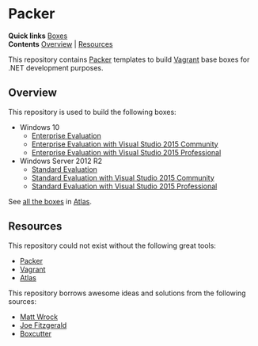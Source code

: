 # Packer

**Quick links** [Boxes]  
**Contents** [Overview] | [Resources]  

This repository contains [Packer] templates to build [Vagrant] base boxes for .NET development purposes.

## Overview

This repository is used to build the following boxes:

* Windows 10
  * [Enterprise Evaluation][windows10ee]
  * [Enterprise Evaluation with Visual Studio 2015 Community][windows10ee-vs2015c]
  * [Enterprise Evaluation with Visual Studio 2015 Professional][windows10ee-vs2015p]
* Windows Server 2012 R2
  * [Standard Evaluation][windows2012r2se]
  * [Standard Evaluation with Visual Studio 2015 Community][windows2012r2se-vs2015c]
  * [Standard Evaluation with Visual Studio 2015 Professional][windows2012r2se-vs2015p]

See [all the boxes][Boxes] in [Atlas].

[Overview]: #overview
[windows10ee]: windows10ee
[windows10ee-vs2015c]: windows10ee-vs2015c
[windows10ee-vs2015p]: windows10ee-vs2015p
[windows2012r2se]: windows2012r2se
[windows2012r2se-vs2015c]: windows2012r2se-vs2015c
[windows2012r2se-vs2015p]: windows2012r2se-vs2015p
[Boxes]: https://atlas.hashicorp.com/gusztavvargadr

## Resources

This repository could not exist without the following great tools:

* [Packer]
* [Vagrant]
* [Atlas]

This repository borrows awesome ideas and solutions from the following sources:

* [Matt Wrock]
* [Joe Fitzgerald]
* [Boxcutter]

[Resources]: #resources
[Matt Wrock]: https://github.com/mwrock/packer-templates
[Joe Fitzgerald]: https://github.com/joefitzgerald/packer-windows
[Boxcutter]: https://github.com/boxcutter/windows

[Packer]: https://www.packer.io/
[Vagrant]: https://www.vagrantup.com/
[Atlas]: https://www.hashicorp.com/atlas.html
